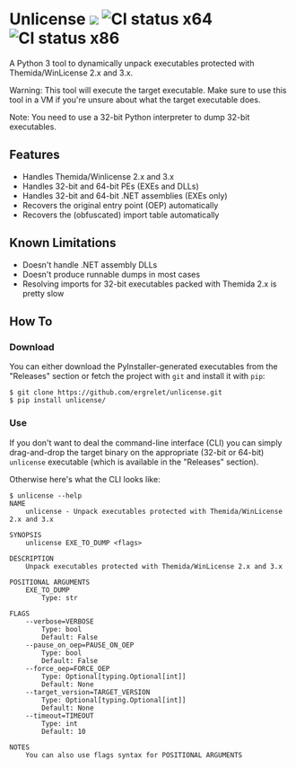 # Unlicense [![](https://img.shields.io/badge/python-3.8+-blue.svg)](https://www.python.org/downloads/) ![CI status x64](https://github.com/ergrelet/unlicense/actions/workflows/win64-ci.yml/badge.svg?branch=main) ![CI status x86](https://github.com/ergrelet/unlicense/actions/workflows/win32-ci.yml/badge.svg?branch=main)

A Python 3 tool to dynamically unpack executables protected with
Themida/WinLicense 2.x and 3.x.

Warning: This tool will execute the target executable. Make sure to use this
tool in a VM if you're unsure about what the target executable does.

Note: You need to use a 32-bit Python interpreter to dump 32-bit executables.

## Features

* Handles Themida/Winlicense 2.x and 3.x
* Handles 32-bit and 64-bit PEs (EXEs and DLLs)
* Handles 32-bit and 64-bit .NET assemblies (EXEs only)
* Recovers the original entry point (OEP) automatically
* Recovers the (obfuscated) import table automatically

## Known Limitations

* Doesn't handle .NET assembly DLLs
* Doesn't produce runnable dumps in most cases
* Resolving imports for 32-bit executables packed with Themida 2.x is pretty slow

## How To

### Download

You can either download the PyInstaller-generated executables from the "Releases"
section or fetch the project with `git` and install it with `pip`:
```
$ git clone https://github.com/ergrelet/unlicense.git
$ pip install unlicense/
```

### Use

If you don't want to deal the command-line interface (CLI) you can simply
drag-and-drop the target binary on the appropriate (32-bit or 64-bit) `unlicense`
executable (which is available in the "Releases" section).

Otherwise here's what the CLI looks like:
```
$ unlicense --help
NAME
    unlicense - Unpack executables protected with Themida/WinLicense 2.x and 3.x

SYNOPSIS
    unlicense EXE_TO_DUMP <flags>

DESCRIPTION
    Unpack executables protected with Themida/WinLicense 2.x and 3.x

POSITIONAL ARGUMENTS
    EXE_TO_DUMP
        Type: str

FLAGS
    --verbose=VERBOSE
        Type: bool
        Default: False
    --pause_on_oep=PAUSE_ON_OEP
        Type: bool
        Default: False
    --force_oep=FORCE_OEP
        Type: Optional[typing.Optional[int]]
        Default: None
    --target_version=TARGET_VERSION
        Type: Optional[typing.Optional[int]]
        Default: None
    --timeout=TIMEOUT
        Type: int
        Default: 10

NOTES
    You can also use flags syntax for POSITIONAL ARGUMENTS
```
